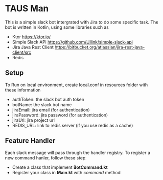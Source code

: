 
# TAUS Man 
This is a simple slack bot intergrated with Jira to do some specific task. 
The bot is written in Kotlin, using some libraries such as
- Ktor https://ktor.io/
- Simple Slack API https://github.com/Ullink/simple-slack-api
- Jira Java Rest Client https://bitbucket.org/atlassian/jira-rest-java-client/src
- Redis

## Setup

To Run on local environment, create local.conf in resources folder with these information
- authToken: the slack bot auth token
- botName: the slack bot name
- jiraEmail: jira email (for authentication)
- jiraPassword: jira password (for authentication)
- jiraUri: jira project url
- REDIS_URL: link to redis server (if you use redis as a cache)

## Feature Handler
Each slack message will pass through the handler registry. To register a new command hanler, follow these step:
- Create a class that implement **BotCommand.kt**
- Register your class in **Main.kt** with *command* method
